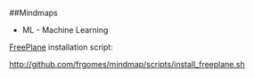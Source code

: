 ##Mindmaps

* ML - Machine Learning

[FreePlane](http://www.freeplane.org) installation script:<p/>
http://github.com/frgomes/mindmap/scripts/install_freeplane.sh
